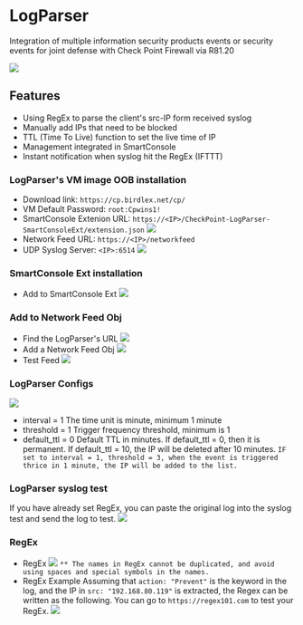 # LogParser
Integration of multiple information security products events or security events for joint defense with Check Point Firewall via R81.20

![](https://cp.birdlex.net/cp/static-files/logparser-0.png)


## Features
- Using RegEx to parse the client's src-IP form received syslog
- Manually add IPs that need to be blocked
- TTL (Time To Live) function to set the live time of IP
- Management integrated in SmartConsole
- Instant notification when syslog hit the RegEx (IFTTT)


### LogParser's VM image OOB installation
- Download link: `https://cp.birdlex.net/cp/`
- VM Default Password: `root:Cpwins1!`
- SmartConsole Extenion URL: `https://<IP>/CheckPoint-LogParser-SmartConsoleExt/extension.json`
  ![](https://cp.birdlex.net/cp/static-files/logparser-1.png)
- Network Feed URL: `https://<IP>/networkfeed`
- UDP Syslog Server: `<IP>:6514`
  ![](https://cp.birdlex.net/cp/static-files/logparser-2.png)


### SmartConsole Ext installation
- Add to SmartConsole Ext
  ![](https://cp.birdlex.net/cp/static-files/logparser-3.png)


### Add to Network Feed Obj
- Find the LogParser's URL
  ![](https://cp.birdlex.net/cp/static-files/logparser-4.png)
- Add a Network Feed Obj
  ![](https://cp.birdlex.net/cp/static-files/logparser-5.png)
- Test Feed
  ![](https://cp.birdlex.net/cp/static-files/logparser-6.png)


### LogParser Configs
![](https://cp.birdlex.net/cp/static-files/logparser-7.png)
- interval = 1
  The time unit is minute, minimum 1 minute
- threshold = 1
  Trigger frequency threshold, minimum is 1
- default_ttl = 0
  Default TTL in minutes. If default_ttl = 0, then it is permanent. If default_ttl = 10, the IP will be deleted after 10 minutes.
`IF set to interval = 1, threshold = 3, when the event is triggered thrice in 1 minute, the IP will be added to the list.`


### LogParser syslog test
If you have already set RegEx, you can paste the original log into the syslog test and send the log to test.
![](https://cp.birdlex.net/cp/static-files/logparser-8.png)


### RegEx
- RegEx
  ![](https://cp.birdlex.net/cp/static-files/logparser-10.png)
  `** The names in RegEx cannot be duplicated, and avoid using spaces and special symbols in the names.`
- RegEx Example
  Assuming that `action: "Prevent"` is the keyword in the log, and the IP in `src: "192.168.80.119"` is extracted, the Regex can be written as the following.
  You can go to `https://regex101.com` to test your RegEx.
  ![](https://cp.birdlex.net/cp/static-files/logparser-9.png)

